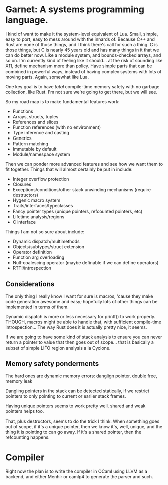 # Garnet: A systems programming language.

I kind of want to make it the system-level equivalent of Lua.  Small,
simple, easy to port, easy to mess around with the innards of.
Because C++ and Rust are none of those things, and I think there's
call for such a thing.  C is those things, but C is nearly 45 years
old and has many things in it that we can do better now.  Like a
module system, and bounds-checked arrays, and so on.  I'm currently
kind of feeling like it should... at the risk of sounding like X11,
define mechanism more than policy.  Have simple parts that can be
combined in powerful ways, instead of having complex systems
with lots of moving parts.  Again, somewhat like Lua.

One key goal is to have *total* compile-time memory safety with no
garbage collection, like Rust.  I'm not sure we're going to get there,
but we will see.

So my road map is to make fundamental features work:

* Functions
* Arrays, structs, tuples
* References and slices
* Function references (with no environment)
* Type inference and casting
* Generics
* Pattern matching
* Immutable by default
* Module/namespace system

Then we can ponder more advanced features and see how we want them to
fit together.  Things that will almost certainly be put in include:

* Integer overflow protection
* Closures
* Exceptions/conditions/other stack unwinding mechanisms (require
  destructors)
* Hygenic macro system
* Traits/interfaces/typeclasses
* Fancy pointer types (unique pointers, refcounted pointers, etc)
* Lifetime analysis/regions
* C interface

Things I am not so sure about include:

* Dynamic dispatch/multimethods
* Objects/subtypes/struct extension
* Operator definition
* Function arg overloading
* Null-coalescing operator (maybe definable if we can define
operators)
* RTTI/introspection

## Considerations

The only thing I really know I want for sure is macros, 'cause they
make code generation awesome and easy; hopefully lots
of other things can be implemented in terms of them.

Dynamic dispatch is more or less necessary for printf() to work
properly.  THOUGH, macros might be able to handle that, with
sufficient compile-time introspection...  The way Rust does it is
actually pretty nice, it seems.

If we are going to have some kind of stack analysis to ensure you can
never return a pointer to value that then goes out of scope...  that
is basically a subset of simple LIFO region analysis a la Cyclone.

## Memory safety ponderments

The hard ones are dynamic memory errors: danglign pointer, double free, memory leak

Dangling pointers in the stack can be detected statically, if we restrict pointers to only pointing to current or
earlier stack frames.

Having unique pointers seems to work pretty well.  shared and weak pointers helps too.

That, plus destructors, seems to do the trick I think.  When something goes out of scope, if it's a unique pointer,
then we know it's, well, unique, and the thing it is pointing to can go away.  If it's a shared pointer, then the
refcounting happens.

# Compiler

Right now the plan is to write the compiler in OCaml using LLVM as a
backend, and either Menhir or camlp4 to generate the parser and such.  
